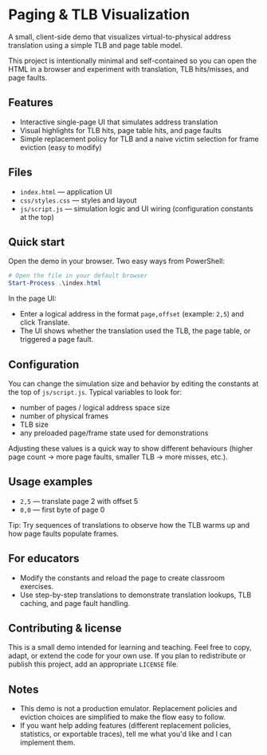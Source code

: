 # Paging & TLB Visualization

A small, client-side demo that visualizes virtual-to-physical address translation using a simple TLB and page table model.

This project is intentionally minimal and self-contained so you can open the HTML in a browser and experiment with translation, TLB hits/misses, and page faults.

## Features

- Interactive single-page UI that simulates address translation
- Visual highlights for TLB hits, page table hits, and page faults
- Simple replacement policy for TLB and a naive victim selection for frame eviction (easy to modify)

## Files

- `index.html` — application UI
- `css/styles.css` — styles and layout
- `js/script.js` — simulation logic and UI wiring (configuration constants at the top)

## Quick start

Open the demo in your browser. Two easy ways from PowerShell:

```powershell
# Open the file in your default browser
Start-Process .\index.html
```

In the page UI:
- Enter a logical address in the format `page,offset` (example: `2,5`) and click Translate.
- The UI shows whether the translation used the TLB, the page table, or triggered a page fault.

## Configuration

You can change the simulation size and behavior by editing the constants at the top of `js/script.js`. Typical variables to look for:

- number of pages / logical address space size
- number of physical frames
- TLB size
- any preloaded page/frame state used for demonstrations

Adjusting these values is a quick way to show different behaviours (higher page count → more page faults, smaller TLB → more misses, etc.).

## Usage examples

- `2,5` — translate page 2 with offset 5
- `0,0` — first byte of page 0

Tip: Try sequences of translations to observe how the TLB warms up and how page faults populate frames.

## For educators

- Modify the constants and reload the page to create classroom exercises.
- Use step-by-step translations to demonstrate translation lookups, TLB caching, and page fault handling.

## Contributing & license

This is a small demo intended for learning and teaching. Feel free to copy, adapt, or extend the code for your own use. If you plan to redistribute or publish this project, add an appropriate `LICENSE` file.

## Notes

- This demo is not a production emulator. Replacement policies and eviction choices are simplified to make the flow easy to follow.
- If you want help adding features (different replacement policies, statistics, or exportable traces), tell me what you'd like and I can implement them.
